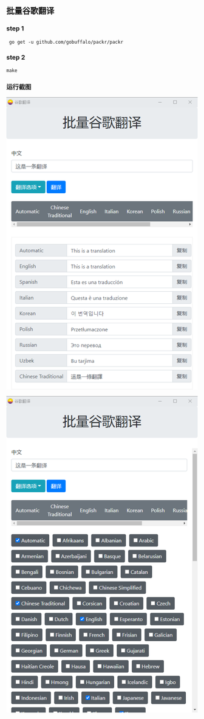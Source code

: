 ## 批量谷歌翻译

### step 1
```shell script
 go get -u github.com/gobuffalo/packr/packr
```
### step 2

```shell script
make
```


### 运行截图
![主页面](https://github.com/xr1627119275/batch-google-tran/blob/master/markdown/main.png)

![多语言选择](https://github.com/xr1627119275/batch-google-tran/blob/master/markdown/main2.png)
